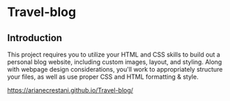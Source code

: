 
# Travel-blog

## Introduction
This project requires you to utilize your HTML and CSS skills to build out a personal blog website, including custom images, layout, and styling. Along with webpage design considerations, you'll work to appropriately structure your files, as well as use proper CSS and HTML formatting & style.



https://arianecrestani.github.io/Travel-blog/
